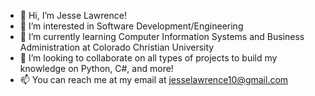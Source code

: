 - 👋 Hi, I’m Jesse Lawrence!
- 👀 I’m interested in Software Development/Engineering
- 🌱 I’m currently learning Computer Information Systems and Business Administration at Colorado Christian University
- 💞️ I’m looking to collaborate on all types of projects to build my knowledge on Python, C#, and more!
- 📫 You can reach me at my email at jesselawrence10@gmail.com

<!---
lawrencejd1/lawrencejd1 is a ✨ special ✨ repository because its `README.md` (this file) appears on your GitHub profile.
You can click the Preview link to take a look at your changes.
--->
